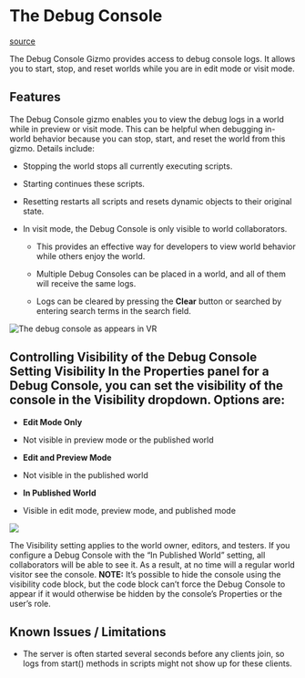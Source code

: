 # The Debug Console

[source](https://developers.meta.com/horizon-worlds/learn/documentation/typescript/getting-started/the-debug-console)

The Debug Console Gizmo provides access to debug console logs. It allows you to start, stop, and reset worlds while you are in edit mode or visit mode.

## Features

The Debug Console gizmo enables you to view the debug logs in a world while in preview or visit mode. This can be helpful when debugging in-world behavior because you can stop, start, and reset the world from this gizmo. Details include:

*   Stopping the world stops all currently executing scripts.

*   Starting continues these scripts.

*   Resetting restarts all scripts and resets dynamic objects to their original state.

*   In visit mode, the Debug Console is only visible to world collaborators.
    
    *   This provides an effective way for developers to view world behavior while others enjoy the world.
    
    *   Multiple Debug Consoles can be placed in a world, and all of them will receive the same logs.
    
    *   Logs can be cleared by pressing the **Clear** button or searched by entering search terms in the search field.

![The debug console as appears in VR](https://scontent.flba1-1.fna.fbcdn.net/v/t39.2365-6/500046798_723434003527887_5773066203768188775_n.png?_nc_cat=107&ccb=1-7&_nc_sid=e280be&_nc_ohc=gRZSGgRHP-UQ7kNvwH_5Ia4&_nc_oc=AdnUsS2zY82HsJHqbBq2UsKJ_9rH3svUEsPIVtHNd-1nHdcX1W4shuSv4CNhevdovhM&_nc_zt=14&_nc_ht=scontent.flba1-1.fna&_nc_gid=i78aJBozFf0pm1zO1-3hrA&oh=00_AfTwFwN-WDklfmnh5fi8xGtiFIoz26IUSeWQtv748JIYYw&oe=689BB42D)

## Controlling Visibility of the Debug Console **Setting Visibility** In the Properties panel for a Debug Console, you can set the visibility of the console in the Visibility dropdown. Options are:

*   **Edit Mode Only**
    

*   Not visible in preview mode or the published world
    

*   **Edit and Preview Mode**
    

*   Not visible in the published world
    

*   **In Published World**
    

*   Visible in edit mode, preview mode, and published mode
    

![](https://scontent.flba1-1.fna.fbcdn.net/v/t39.2365-6/452531258_512535211284435_8472030137094230274_n.png?_nc_cat=105&ccb=1-7&_nc_sid=e280be&_nc_ohc=ClPuo_kjX7kQ7kNvwH_KA0O&_nc_oc=AdkIq35IgyhmnnFH-Xjs6wFsKIF6aUcw5ivky9yukXCpPrqi9Ih1cL7K2HOSLx0HDOk&_nc_zt=14&_nc_ht=scontent.flba1-1.fna&_nc_gid=i78aJBozFf0pm1zO1-3hrA&oh=00_AfQn7puRc9Gu1Fd7rhQ6as7kWBP4-xv4PME_OCSd4s6o6A&oe=689BACC1)

The Visibility setting applies to the world owner, editors, and testers. If you configure a Debug Console with the “In Published World” setting, all collaborators will be able to see it. As a result, at no time will a regular world visitor see the console. **NOTE:** It’s possible to hide the console using the visibility code block, but the code block can’t force the Debug Console to appear if it would otherwise be hidden by the console’s Properties or the user’s role.

## Known Issues / Limitations

*   The server is often started several seconds before any clients join, so logs from start() methods in scripts might not show up for these clients.

 

 

 

 

 

 

 

 

 

 

 

 

 

 

 

 

 

 

 

 

 

 

 

 

 

 

 

 

 

 

 

 

 

 

 

 

 

 

 

 

 

 

 

 

 

 

 